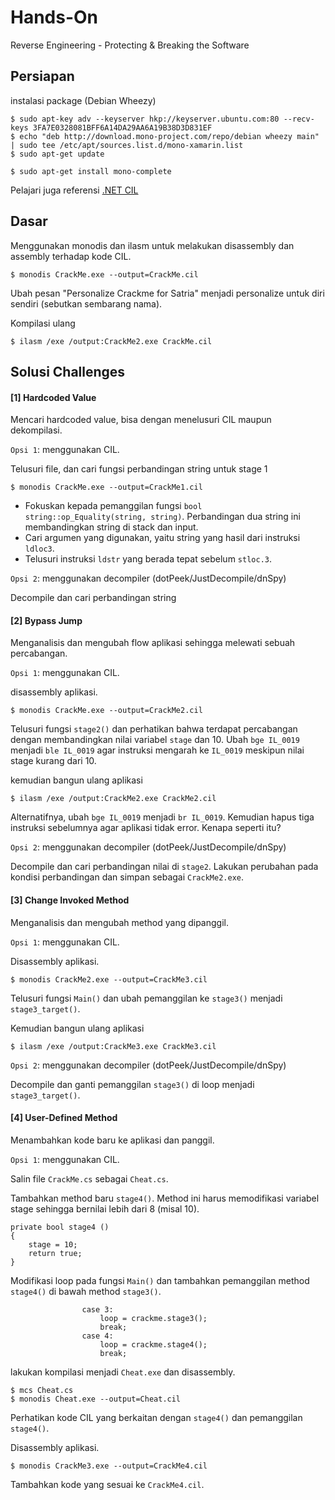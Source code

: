 # Hands-On

Reverse Engineering - Protecting & Breaking the Software

## Persiapan

instalasi package (Debian Wheezy)

```
$ sudo apt-key adv --keyserver hkp://keyserver.ubuntu.com:80 --recv-keys 3FA7E0328081BFF6A14DA29AA6A19B38D3D831EF
$ echo "deb http://download.mono-project.com/repo/debian wheezy main" | sudo tee /etc/apt/sources.list.d/mono-xamarin.list
$ sudo apt-get update

$ sudo apt-get install mono-complete
```

Pelajari juga referensi [.NET CIL](https://github.com/ReversingID/LowLevelCode-Reference/tree/master/Codes/bytecode/net/cil)

## Dasar

Menggunakan monodis dan ilasm untuk melakukan disassembly dan assembly terhadap kode CIL.

```
$ monodis CrackMe.exe --output=CrackMe.cil
```

Ubah pesan "Personalize Crackme for Satria" menjadi personalize untuk diri sendiri (sebutkan sembarang nama).

Kompilasi ulang

```
$ ilasm /exe /output:CrackMe2.exe CrackMe.cil
```

## Solusi Challenges

#### [1] Hardcoded Value

Mencari hardcoded value, bisa dengan menelusuri CIL maupun dekompilasi.

`Opsi 1`: menggunakan CIL.

Telusuri file, dan cari fungsi perbandingan string untuk stage 1

```
$ monodis CrackMe.exe --output=CrackMe1.cil
```

- Fokuskan kepada pemanggilan fungsi `bool string::op_Equality(string, string)`. Perbandingan dua string ini membandingkan string di stack dan input.
- Cari argumen yang digunakan, yaitu string yang hasil dari instruksi `ldloc3`.
- Telusuri instruksi `ldstr` yang berada tepat sebelum `stloc.3`.

`Opsi 2`: menggunakan decompiler (dotPeek/JustDecompile/dnSpy)

Decompile dan cari perbandingan string

#### [2] Bypass Jump

Menganalisis dan mengubah flow aplikasi sehingga melewati sebuah percabangan.

`Opsi 1`: menggunakan CIL.

disassembly aplikasi.

```
$ monodis CrackMe.exe --output=CrackMe2.cil
```

Telusuri fungsi `stage2()` dan perhatikan bahwa terdapat percabangan dengan membandingkan nilai variabel `stage` dan 10. Ubah `bge IL_0019` menjadi `ble IL_0019` agar instruksi mengarah ke `IL_0019` meskipun nilai stage kurang dari 10.

kemudian bangun ulang aplikasi

```
$ ilasm /exe /output:CrackMe2.exe CrackMe2.cil
```

Alternatifnya, ubah `bge IL_0019` menjadi `br IL_0019`. Kemudian hapus tiga instruksi sebelumnya agar aplikasi tidak error. Kenapa seperti itu?

`Opsi 2`: menggunakan decompiler (dotPeek/JustDecompile/dnSpy)

Decompile dan cari perbandingan nilai di `stage2`. Lakukan perubahan pada kondisi perbandingan dan simpan sebagai `CrackMe2.exe`.

#### [3] Change Invoked Method

Menganalisis dan mengubah method yang dipanggil.

`Opsi 1`: menggunakan CIL.

Disassembly aplikasi.

```
$ monodis CrackMe2.exe --output=CrackMe3.cil
```

Telusuri fungsi `Main()` dan ubah pemanggilan ke `stage3()` menjadi `stage3_target()`.

Kemudian bangun ulang aplikasi

```
$ ilasm /exe /output:CrackMe3.exe CrackMe3.cil
```

`Opsi 2`: menggunakan decompiler (dotPeek/JustDecompile/dnSpy)

Decompile dan ganti pemanggilan `stage3()` di loop menjadi `stage3_target()`.

#### [4] User-Defined Method

Menambahkan kode baru ke aplikasi dan panggil.

`Opsi 1`: menggunakan CIL.

Salin file `CrackMe.cs` sebagai `Cheat.cs`.

Tambahkan method baru `stage4()`. Method ini harus memodifikasi variabel stage sehingga bernilai lebih dari 8 (misal 10). 

```
private bool stage4 ()
{
    stage = 10;
    return true;
}
```

Modifikasi loop pada fungsi `Main()` dan tambahkan pemanggilan method `stage4()` di bawah method `stage3()`.

```
                case 3:
                    loop = crackme.stage3();
                    break;
                case 4:
                    loop = crackme.stage4();
                    break;
```

lakukan kompilasi menjadi `Cheat.exe` dan disassembly.

```
$ mcs Cheat.cs 
$ monodis Cheat.exe --output=Cheat.cil
```

Perhatikan kode CIL yang berkaitan dengan `stage4()` dan pemanggilan `stage4()`.

Disassembly aplikasi.

```
$ monodis CrackMe3.exe --output=CrackMe4.cil
```

Tambahkan kode yang sesuai ke `CrackMe4.cil`.